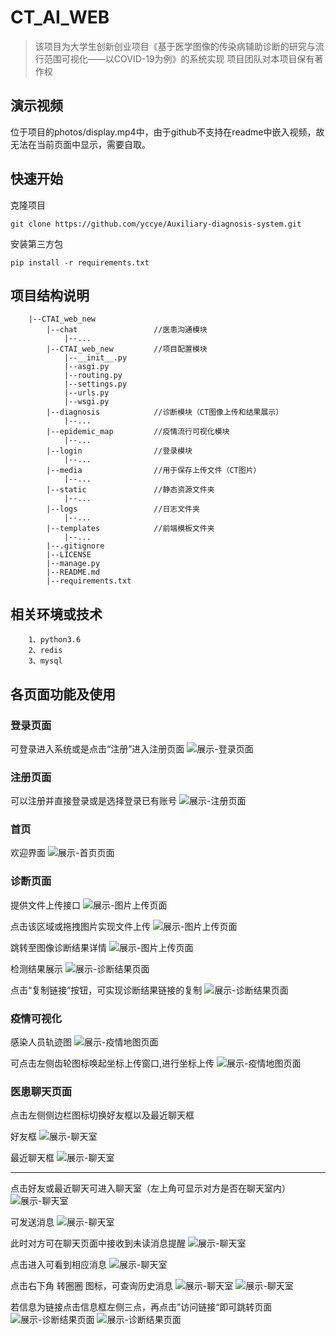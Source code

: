 # CT_AI_WEB

>该项目为大学生创新创业项目《基于医学图像的传染病辅助诊断的研究与流行范围可视化——以COVID-19为例》的系统实现
项目团队对本项目保有著作权

## 演示视频
位于项目的photos/display.mp4中，由于github不支持在readme中嵌入视频，故无法在当前页面中显示，需要自取。

## 快速开始
克隆项目
```
git clone https://github.com/yccye/Auxiliary-diagnosis-system.git
```

安装第三方包
``` 
pip install -r requirements.txt
```

## 项目结构说明
```
    |--CTAI_web_new
        |--chat                 //医患沟通模块
            |--...
        |--CTAI_web_new         //项目配置模块
            |--__init__.py
            |--asgi.py
            |--routing.py
            |--settings.py
            |--urls.py
            |--wsgi.py
        |--diagnosis            //诊断模块（CT图像上传和结果展示）
            |--...
        |--epidemic_map         //疫情流行可视化模块
            |--...
        |--login                //登录模块
            |--...              
        |--media                //用于保存上传文件（CT图片）
            |--...              
        |--static               //静态资源文件夹
            |--...
        |--logs                 //日志文件夹
            |--...
        |--templates            //前端模板文件夹
            |--...
        |--.gitignore           
        |--LICENSE      
        |--manage.py            
        |--README.md
        |--requirements.txt 
```

## 相关环境或技术
```
    1、python3.6
    2、redis
    3、mysql
```

## 各页面功能及使用

### 登录页面

可登录进入系统或是点击“注册”进入注册页面
![展示-登录页面](./photos/login.png '登录页面')

### 注册页面

可以注册并直接登录或是选择登录已有账号
![展示-注册页面](./photos/signup.png '注册页面')

### 首页

欢迎界面
![展示-首页页面](./photos/index.png '首页')

### 诊断页面

提供文件上传接口
![展示-图片上传页面](./photos/pic_upload.png '图片上传')

点击该区域或拖拽图片实现文件上传
![展示-图片上传页面](./photos/pic_upload2.png '图片上传')

跳转至图像诊断结果详情
![展示-图片上传页面](./photos/photo_segment.png '图片上传')

检测结果展示
![展示-诊断结果页面](./photos/result.png '诊断结果')

点击“复制链接”按钮，可实现诊断结果链接的复制
![展示-诊断结果页面](./photos/link_copy.png '复制链接')

### 疫情可视化

感染人员轨迹图
![展示-疫情地图页面](./photos/map.png '疫情地图')

可点击左侧齿轮图标唤起坐标上传窗口,进行坐标上传
![展示-疫情地图页面](./photos/position_upload.png '坐标上传')


### 医患聊天页面

点击左侧侧边栏图标切换好友框以及最近聊天框

好友框
![展示-聊天室](./photos/chat_index2.png '聊天室')

最近聊天框
![展示-聊天室](./photos/chat_index3.png '聊天室')

---

点击好友或最近聊天可进入聊天室（左上角可显示对方是否在聊天室内）
![展示-聊天室](./photos/chat_room.png '聊天室')

可发送消息
![展示-聊天室](./photos/chat_room2.png '聊天室')

此时对方可在聊天页面中接收到未读消息提醒
![展示-聊天室](./photos/chat_room3.png '聊天室')

点击进入可看到相应消息
![展示-聊天室](./photos/chat_room4.png '聊天室')

点击右下角 转圈圈 图标，可查询历史消息
![展示-聊天室](./photos/chat_room5.png '聊天室')
![展示-聊天室](./photos/chat_room6.png '聊天室')

若信息为链接点击信息框左侧三点，再点击”访问链接“即可跳转页面
![展示-诊断结果页面](./photos/link_visit.png '复制链接')
![展示-诊断结果页面](./photos/link_visit2.png '复制链接')








